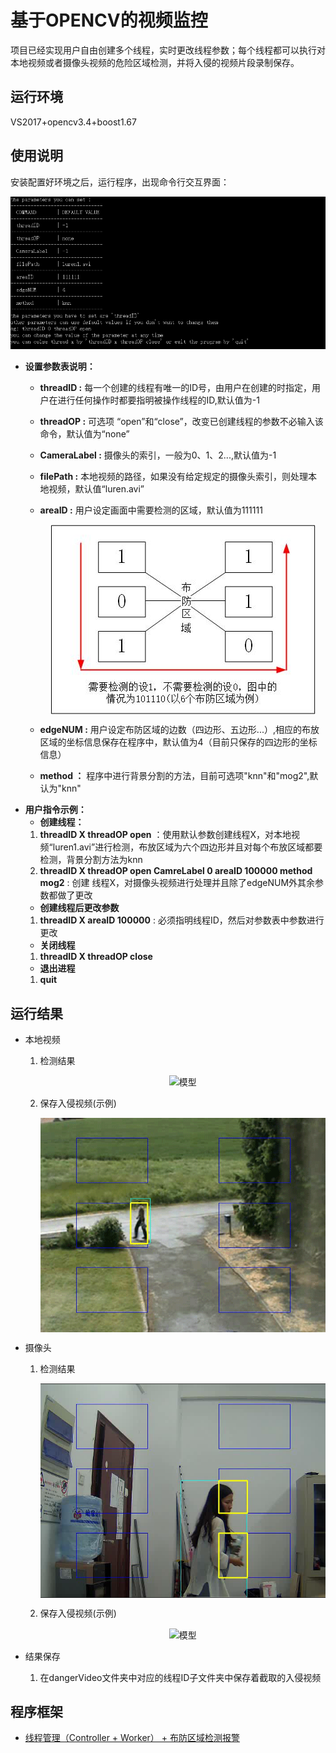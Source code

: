 
# 基于OPENCV的视频监控
项目已经实现用户自由创建多个线程，实时更改线程参数；每个线程都可以执行对本地视频或者摄像头视频的危险区域检测，并将入侵的视频片段录制保存。
## 运行环境
VS2017+opencv3.4+boost1.67
## 使用说明
安装配置好环境之后，运行程序，出现命令行交互界面：

   ![交互](https://raw.githubusercontent.com/TSijia/git_test/master/CMD.png)

- **设置参数表说明：**
    -  **threadID :** 每一个创建的线程有唯一的ID号，由用户在创建的时指定，用户在进行任何操作时都要指明被操作线程的ID,默认值为-1
    -  **threadOP :** 可选项 “open”和“close”，改变已创建线程的参数不必输入该命令，默认值为“none”
    -  **CameraLabel :** 摄像头的索引，一般为0、1、2...,默认值为-1
    -  **filePath :** 本地视频的路径，如果没有给定规定的摄像头索引，则处理本地视频，默认值“luren.avi”
    -  **areaID :** 用户设定画面中需要检测的区域，默认值为111111
 
        <div align="center" title = "area_id">
        <img src="https://raw.githubusercontent.com/TSijia/git_test/master/绘图1.jpg"  alt="模型" align=center  />
        </div>

    -  **edgeNUM :** 用户设定布防区域的边数（四边形、五边形...）,相应的布放区域的坐标信息保存在程序中，默认值为4（目前只保存的四边形的坐标信息）
    -  **method ：** 程序中进行背景分割的方法，目前可选项"knn"和"mog2",默认为"knn"
-  **用户指令示例：**
    - **创建线程：**   
     1. **threadID X threadOP open** ：使用默认参数创建线程X，对本地视频“luren1.avi”进行检测，布放区域为六个四边形并且对每个布放区域都要检测，背景分割方法为knn
     2. **threadID X threadOP open CamreLabel 0 areaID 100000 method mog2** : 创建 线程X，对摄像头视频进行处理并且除了edgeNUM外其余参数都做了更改
    - **创建线程后更改参数**
     1. **threadID X areaID 100000** : 必须指明线程ID，然后对参数表中参数进行更改
    - **关闭线程**
     1. **threadID X threadOP close**
    - **退出进程**
     1. **quit**
## 运行结果
- 本地视频
  1. 检测结果

        <div align="center" >
        <img src="https://raw.githubusercontent.com/TSijia/git_test/master/人.png"  alt="模型" align=center  />
        </div>

  2. 保存入侵视频(示例)
          <div align="center" >
        <img src="https://raw.githubusercontent.com/TSijia/git_test/master/0_2018_6_24-19_50_26.gif"  alt="模型" align=center  />
        </div>


- 摄像头
  1. 检测结果

        <div align="center" >
        <img src="https://raw.githubusercontent.com/TSijia/git_test/master/me.png"  alt="模型" align=center  />
        </div>
  2. 保存入侵视频(示例)
            <div align="center" >
        <img src="https://raw.githubusercontent.com/TSijia/git_test/master/0_2018_6_26-18_27_40-2.gif"  alt="模型" align=center  />
        </div>
- 结果保存
  1. 在dangerVideo文件夹中对应的线程ID子文件夹中保存着截取的入侵视频
## 程序框架
- [线程管理（Controller + Worker） + 布防区域检测报警](./src/README.md)
